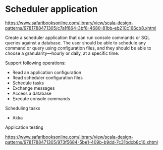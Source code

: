 # Scheduler application

https://www.safaribooksonline.com/library/view/scala-design-patterns/9781788471305/c7a1f864-3bf8-4680-81bb-eb210c166cb8.xhtml

Create a scheduler application that can run console commands or SQL queries against a database. 
The user should be able to schedule any command or query using configuration files, 
and they should be able to choose a granularity—hourly or daily, at a specific time.

Support following operations:
- Read an application configuration
- Read scheduler configuration files
- Schedule tasks
- Exchange messages
- Access a database
- Execute console commands

Scheduling tasks
- Akka

Application testing

https://www.safaribooksonline.com/library/view/scala-design-patterns/9781788471305/973f5684-5be1-409b-b9dd-7c31bdcb8c10.xhtml
